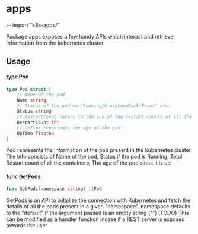 # apps
--
    import "k8s-apps/"

Package apps exposes a few handy APIs which interact and retrieve information
from the kubernetes cluster

## Usage

#### type Pod

```go
type Pod struct {
	// Name of the pod
	Name string
	// Status of the pod ex:"Running/CrashLoopBack/Error" etc.
	Status string
	// RestartCount refers to the sum of the restart counts of all the containers in a pod
	RestartCount int
	// UpTime represents the age of the pod
	UpTime float64
}
```

Pod represents the information of the pod present in the kubernetes cluster. The
info consists of Name of the pod, Status if the pod is Running, Total Restart
count of all the containers, The age of the pod since it is up

#### func  GetPods

```go
func GetPods(namespace string) []Pod
```
GetPods is an API to initialize the connection with Kubernetes and fetch the
details of all the pods present in a given "namespace". namespace defaults to
the "default" if the argument passed is an empty string ("") (TODO) This can be
modified as a handler function incase if a REST server is exposed towards the
user
